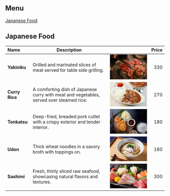 ## Menu
 [Japanese Food](#japanese-food)


## Japanese Food


| Name           | Description                                                                             |                                 | Price |
|:---------------|-----------------------------------------------------------------------------------------|---------------------------------|------:|
| **Yakiniku**   | Grilled and marinated slices of meat served for table side grilling.                    | <img src = "images/food5.jpeg"> |   330 |
| **Curry Rice** | A comforting dish of Japanese curry with meat and vegetables, served over steamed rice. | <img src = "images/food1.jpeg"> |   270 |
| **Tonkatsu**   | Deep-fried, breaded pork cutlet with a crispy exterior and tender interior.             | <img src = "images/food4.jpeg"> |   180 |
| **Udon**       | Thick wheat noodles in a savory broth with toppings on.                                 | <img src = "images/food2.jpeg"> |   180 |
| **Sashimi**    | Fresh, thinly sliced raw seafood, showcasing natural flavors and textures.              | <img src = "images/food3.jpeg"> |   300 |



